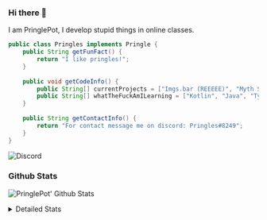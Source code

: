 ### Hi there 👋

I am PringlePot, I develop stupid things in online classes. 

```java
public class Pringles implements Pringle {
    public String getFunFact() {
        return "I like pringles!";
    }
    
    public void getCodeInfo() {
        public String[] currentProjects = ["Imgs.bar (REEEEE)", "Myth Sniper (Dead)"];
        public String[] whatTheFuckAmILearning = ["Kotlin", "Java", "Typescript", "NextJS"];
    }
    
    public String getContactInfo() {
        return "For contact message me on discord: Pringles#8249";
    }
}
```
![Discord](https://discord.c99.nl/widget/theme-1/226911291636318208.png)


### Github Stats
![PringlePot' Github Stats](https://github-readme-stats.vercel.app/api?username=PringlePot&show_icons=true&theme=dark)

<details>
  <summary>Detailed Stats</summary>
    
<!--START_SECTION:waka-->
![Lines of code](https://img.shields.io/badge/From%20Hello%20World%20I%27ve%20Written-84866%20lines%20of%20code-blue)

**🐱 My Github Data** 

> 🏆 283 Contributions in the Year 2021
 > 
> 📦 85.9 kB Used in Github's Storage 
 > 
> 💼 Opted to Hire
 > 
> 📜 6 Public Repositories 
 > 
> 🔑 9 Private Repositories  
 > 
**I'm an Early 🐤** 

```text
🌞 Morning    51 commits     █████░░░░░░░░░░░░░░░░░░░░   21.43% 
🌆 Daytime    95 commits     ██████████░░░░░░░░░░░░░░░   39.92% 
🌃 Evening    92 commits     █████████░░░░░░░░░░░░░░░░   38.66% 
🌙 Night      0 commits      ░░░░░░░░░░░░░░░░░░░░░░░░░   0.0%

```
📅 **I'm Most Productive on Sunday** 

```text
Monday       37 commits     ████░░░░░░░░░░░░░░░░░░░░░   15.55% 
Tuesday      8 commits      ░░░░░░░░░░░░░░░░░░░░░░░░░   3.36% 
Wednesday    29 commits     ███░░░░░░░░░░░░░░░░░░░░░░   12.18% 
Thursday     44 commits     ████░░░░░░░░░░░░░░░░░░░░░   18.49% 
Friday       25 commits     ██░░░░░░░░░░░░░░░░░░░░░░░   10.5% 
Saturday     39 commits     ████░░░░░░░░░░░░░░░░░░░░░   16.39% 
Sunday       56 commits     ██████░░░░░░░░░░░░░░░░░░░   23.53%

```


📊 **This Week I Spent My Time On** 

```text
💬 Programming Languages: 
TypeScript               6 hrs 12 mins       ██████████████████░░░░░░░   74.94% 
Java                     27 mins             █░░░░░░░░░░░░░░░░░░░░░░░░   5.61% 
Go                       20 mins             █░░░░░░░░░░░░░░░░░░░░░░░░   4.04% 
EJS                      17 mins             █░░░░░░░░░░░░░░░░░░░░░░░░   3.54% 
Git Config               13 mins             ░░░░░░░░░░░░░░░░░░░░░░░░░   2.68%

🔥 Editors: 
IntelliJ                 8 hrs 16 mins       █████████████████████████   100.0%

```

**I Mostly Code in Java** 

```text
Java                     5 repos             ███████████████░░░░░░░░░░   62.5% 
Python                   1 repo              ███░░░░░░░░░░░░░░░░░░░░░░   12.5% 
Kotlin                   1 repo              ███░░░░░░░░░░░░░░░░░░░░░░   12.5% 
CSS                      1 repo              ███░░░░░░░░░░░░░░░░░░░░░░   12.5%

```



<!--END_SECTION:waka-->
</details>
